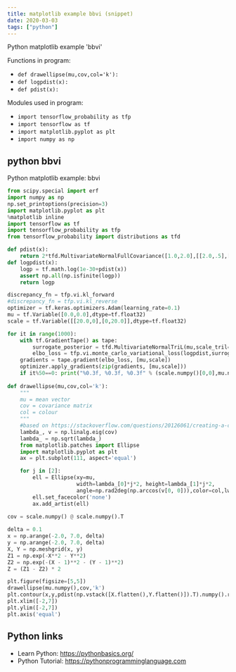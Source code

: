 ```yaml
---
title: matplotlib example bbvi (snippet)
date: 2020-03-03
tags: ["python"]
---
```

Python matplotlib example 'bbvi'

Functions in program: 
* `def drawellipse(mu,cov,col='k'):`
* `def logpdist(x):`
* `def pdist(x):`

Modules used in program: 
* `import tensorflow_probability as tfp`
* `import tensorflow as tf`
* `import matplotlib.pyplot as plt`
* `import numpy as np`

## python bbvi

Python matplotlib example: bbvi

```python
from scipy.special import erf
import numpy as np
np.set_printoptions(precision=3)
import matplotlib.pyplot as plt
%matplotlib inline
import tensorflow as tf
import tensorflow_probability as tfp
from tensorflow_probability import distributions as tfd

def pdist(x):
    return 2*tfd.MultivariateNormalFullCovariance([1.0,2.0],[[2.0,.5],[.5,1.0]]).prob(x)+tfd.MultivariateNormalFullCovariance([3.0,4.0],[[1.0,0],[0,0.5]]).prob(x)
def logpdist(x):
    logp = tf.math.log(1e-30+pdist(x))
    assert np.all(np.isfinite(logp))
    return logp

discrepancy_fn = tfp.vi.kl_forward 
#discrepancy_fn = tfp.vi.kl_reverse
optimizer = tf.keras.optimizers.Adam(learning_rate=0.1)
mu = tf.Variable([0.0,0.0],dtype=tf.float32)
scale = tf.Variable([[20.0,0],[0,20.0]],dtype=tf.float32)

for it in range(1000):
    with tf.GradientTape() as tape:
        surrogate_posterior = tfd.MultivariateNormalTriL(mu,scale_tril=scale)
        elbo_loss = tfp.vi.monte_carlo_variational_loss(logpdist,surrogate_posterior,sample_size=1000,discrepancy_fn=discrepancy_fn) #,use_reparametrization=True)
    gradients = tape.gradient(elbo_loss, [mu,scale])
    optimizer.apply_gradients(zip(gradients, [mu,scale]))
    if it%50==0: print("%0.3f, %0.3f, %0.3f" % (scale.numpy()[0,0],mu.numpy()[0],elbo_loss.numpy()))
        
def drawellipse(mu,cov,col='k'):
    """
    mu = mean vector
    cov = covariance matrix
    col = colour
    """
    #based on https://stackoverflow.com/questions/20126061/creating-a-confidence-ellipses-in-a-sccatterplot-using-matplotlib
    lambda_, v = np.linalg.eig(cov)
    lambda_ = np.sqrt(lambda_)
    from matplotlib.patches import Ellipse
    import matplotlib.pyplot as plt
    ax = plt.subplot(111, aspect='equal')

    for j in [2]:
        ell = Ellipse(xy=mu,
                      width=lambda_[0]*j*2, height=lambda_[1]*j*2,
                      angle=np.rad2deg(np.arccos(v[0, 0])),color=col,lw=2)
        ell.set_facecolor('none')
        ax.add_artist(ell)    
        
cov = scale.numpy() @ scale.numpy().T

delta = 0.1
x = np.arange(-2.0, 7.0, delta)
y = np.arange(-2.0, 7.0, delta)
X, Y = np.meshgrid(x, y)
Z1 = np.exp(-X**2 - Y**2)
Z2 = np.exp(-(X - 1)**2 - (Y - 1)**2)
Z = (Z1 - Z2) * 2

plt.figure(figsize=[5,5])
drawellipse(mu.numpy(),cov,'k')
plt.contour(x,y,pdist(np.vstack([X.flatten(),Y.flatten()]).T).numpy().reshape(X.shape[0],X.shape[1]))
plt.xlim([-2,7])
plt.ylim([-2,7])
plt.axis('equal')        

```

## Python links

- Learn Python: https://pythonbasics.org/
- Python Tutorial: https://pythonprogramminglanguage.com

